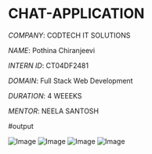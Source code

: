 # CHAT-APPLICATION

*COMPANY*: CODTECH IT SOLUTIONS

*NAME*: Pothina Chiranjeevi 

*INTERN ID*: CT04DF2481

*DOMAIN*: Full Stack Web Development

*DURATION*: 4 WEEEKS

*MENTOR*: NEELA SANTOSH

#output

![Image](https://github.com/user-attachments/assets/58108343-8e0e-43ca-ae60-5b694f41b1c6)
![Image](https://github.com/user-attachments/assets/eeb123ce-4cc5-429c-a223-9f91e202c384)
![Image](https://github.com/user-attachments/assets/1a48cc3b-6c99-481d-9717-79869c3cd5a9)
![Image](https://github.com/user-attachments/assets/60b94e6c-c482-42b7-9810-d7fc538e94b2)

